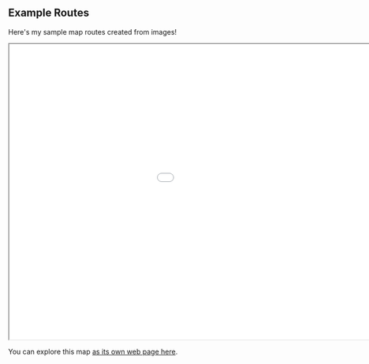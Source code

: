 ## Example Routes
Here's my sample map routes created from images!

<iframe src="resources/interactive_map.html" height="600" width="1200"></iframe>

You can explore this map [as its own web page here](https://github.com/ssarkarbht/map-art/blob/main/resources/interactive_map.html).
